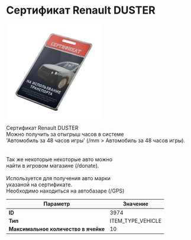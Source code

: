 # Сертификат Renault DUSTER

![Item Image](../img/3974.webp?raw=true)

Сертификат Renault DUSTER<br>Можно получить за отыгрыш часов в системе<br>'Автомобиль за 48 часов игры' (/mm > Автомобиль за 48 часов игры).<br><br><br>Так же некоторые некоторые авто можно<br>найти в игровом магазине (/donate).<br><br>Используется для получения авто марки <br>указаной на сертификате.<br>Необходимо находиться на автобазаре (/GPS)


| Параметр | Значение |
|----------|----------|
| **ID** | 3974 |
| **Тип** | ITEM_TYPE_VEHICLE |
| **Максимальное количество в ячейке** | 10 |

